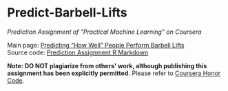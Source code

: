 # Predict-Barbell-Lifts
_Prediction Assignment of "Practical Machine Learning" on Coursera_

Main page: [Predicting “How Well” People Perform Barbell Lifts](https://corytu.github.io/Predict-Barbell-Lifts/Prediction_Assignment.html)<br>
Source code: [Prediction Assignment R Markdown](Prediction_Assignment.Rmd)

__Note: DO NOT plagiarize from others' work, although publishing this assignment has been explicitly permitted.__ Please refer to [Coursera Honor Code](https://learner.coursera.help/hc/en-us/articles/209818863-Coursera-Honor-Code).
